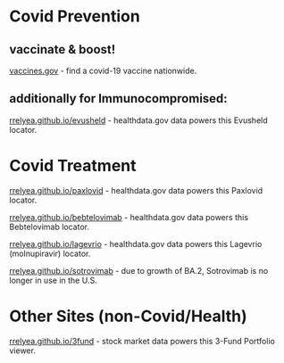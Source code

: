 
# Covid Prevention
## vaccinate &amp; boost!
[vaccines.gov](https://vaccines.gov) - find a covid-19 vaccine nationwide.

## additionally for Immunocompromised:
[rrelyea.github.io/evusheld](https://rrelyea.github.io/evusheld) - healthdata.gov data powers this Evusheld locator.

# Covid Treatment
[rrelyea.github.io/paxlovid](https://rrelyea.github.io/paxlovid) - healthdata.gov data powers this Paxlovid locator.

[rrelyea.github.io/bebtelovimab](https://rrelyea.github.io/bebtelovimab) - healthdata.gov data powers this Bebtelovimab locator.

[rrelyea.github.io/lagevrio](https://rrelyea.github.io/lagevrio) - healthdata.gov data powers this Lagevrio (molnupiravir) locator.

[rrelyea.github.io/sotrovimab](https://rrelyea.github.io/sotrovimab) - due to growth of BA.2, Sotrovimab is no longer in use in the U.S.

# Other Sites (non-Covid/Health)
[rrelyea.github.io/3fund](https://rrelyea.github.io/3fund) - stock market data powers this 3-Fund Portfolio viewer.
